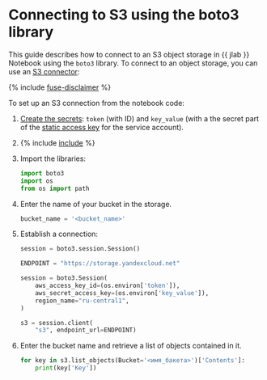 # Connecting to S3 using the boto3 library

This guide describes how to connect to an S3 object storage in {{ jlab }} Notebook using the `boto3` library. To connect to an object storage, you can use an [S3 connector](s3-connectors.md):

{% include [fuse-disclaimer](../../../_includes/datasphere/fuse-disclaimer.md) %}

To set up an S3 connection from the notebook code:

1. [Create the secrets](secrets.md#create): `token` (with ID) and `key_value` (with a the secret part of the [static access key](../../../iam/operations/sa/create-access-key.md) for the service account).
1. {% include [include](../../../_includes/datasphere/ui-before-begin.md) %}
1. Import the libraries:

   ```python
   import boto3
   import os
   from os import path
   ```

1. Enter the name of your bucket in the storage.

   ```python
   bucket_name = '<bucket_name>'
   ```

1. Establish a connection:

   ```python
   session = boto3.session.Session()

   ENDPOINT = "https://storage.yandexcloud.net"

   session = boto3.Session(
       aws_access_key_id=(os.environ['token']),
       aws_secret_access_key=(os.environ['key_value']),
       region_name="ru-central1",
   )

   s3 = session.client(
       "s3", endpoint_url=ENDPOINT)
   ```

1. Enter the bucket name and retrieve a list of objects contained in it.

   ```python
   for key in s3.list_objects(Bucket='<имя_бакета>')['Contents']:
       print(key['Key'])
   ```
